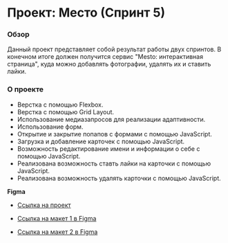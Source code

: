 # Проект: Место (Спринт 5)

### Обзор

Данный проект представляет собой результат работы двух спринтов. В конечном итоге должен получится сервис "Mesto: интерактивная страница", куда можно добавлять фотографии, удалять их и ставить лайки.

### О проекте

* Верстка с помощью Flexbox.
* Верстка с помощью Grid Layout.
* Использование медиазапросов для реализации адаптивности.
* Использование форм.
* Открытие и закрытие попапов с формами с помощью JavaScript.
* Загрузка и добавление карточек с помощью JavaScript.
* Возможность редактирование имени и информации о себе с помощью JavaScript.
* Реализована возможность ставть лайки на карточки с помощью JavaScript.
* Реализована возможность удалять карточки с помощью JavaScript.

**Figma**

* [Ссылка на проект](https://galdenysh.github.io/mesto-project/)

* [Ссылка на макет 1 в Figma](https://www.figma.com/file/2cn9N9jSkmxD84oJik7xL7/JavaScript.-Sprint-4?node-id=0%3A1)

* [Ссылка на макет 2 в Figma](https://www.figma.com/file/bjyvbKKJN2naO0ucURl2Z0/JavaScript.-Sprint-5?node-id=0%3A1)